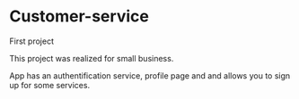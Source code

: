 # Customer-service
First project

This project was realized for small business. 

App has an authentification service, profile page and and allows you to sign up for some services.
